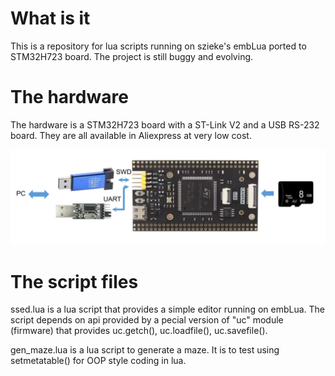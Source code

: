 # What is it

This is a repository for lua scripts running on szieke's embLua ported to STM32H723 board. The project is still buggy and evolving.

# The hardware

The hardware is a STM32H723 board with a ST-Link V2 and a USB RS-232 board. They are all available in Aliexpress at very low cost.

![](image/connection.png)

# The script files

ssed.lua is a lua script that provides a simple editor running on embLua. The script depends on api provided by a pecial version of "uc" module (firmware) that provides uc.getch(), uc.loadfile(), uc.savefile(). 

gen_maze.lua is a lua script to generate a maze. It is to test using setmetatable() for OOP style coding in lua. 

